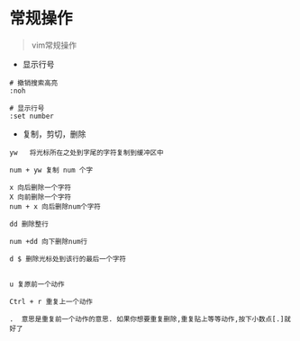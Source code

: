# 常规操作
> vim常规操作
- 显示行号
```shell script
# 撤销搜索高亮
:noh

# 显示行号
:set number 
```
- 复制，剪切，删除
```shell script
yw   将光标所在之处到字尾的字符复制到缓冲区中

num + yw 复制 num 个字

x 向后删除一个字符
X 向前删除一个字符
num + x 向后删除num个字符

dd 删除整行

num +dd 向下删除num行

d $ 删除光标处到该行的最后一个字符


u 复原前一个动作

Ctrl + r 重复上一个动作

.  意思是重复前一个动作的意思. 如果你想要重复删除,重复贴上等等动作,按下小数点[.]就好了
```
